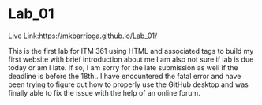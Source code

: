 # Lab_01

Live Link:https://mkbarrioga.github.io/Lab_01/

This is the first lab for ITM 361 using HTML and associated tags to build my first website with brief introduction about me
I am also not sure if lab is due today or am I late. If so, I am sorry for the late submission as well if the deadline is before the 18th.. I have encountered the fatal error and have been trying to figure out how to properly use the GitHub desktop and was finally able to fix the issue with the help of an online forum.
